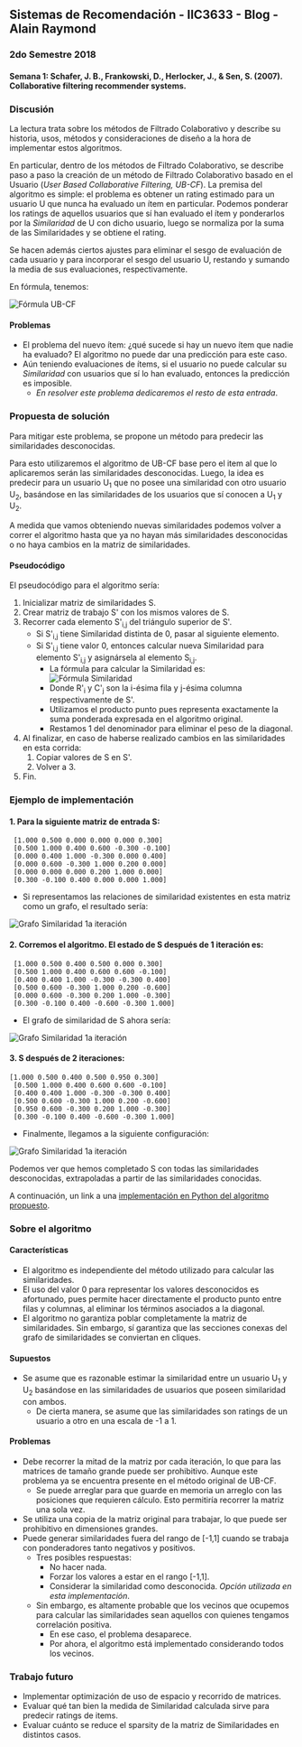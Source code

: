 ## Sistemas de Recomendación - IIC3633 - Blog - Alain Raymond
### 2do Semestre 2018

#### Semana 1:  Schafer, J. B., Frankowski, D., Herlocker, J., & Sen, S. (2007). Collaborative filtering recommender systems.

### Discusión
La lectura trata sobre los métodos de Filtrado Colaborativo y describe su historia, usos, métodos y consideraciones de diseño a la hora de implementar estos algoritmos.

En particular, dentro de los métodos de Filtrado Colaborativo, se describe paso a paso la creación de un método de Filtrado Colaborativo basado en el Usuario (_User Based Collaborative Filtering, UB-CF_). La premisa del algoritmo es simple: el problema es obtener un rating estimado para un usuario U que nunca ha evaluado un ítem en particular. Podemos ponderar los ratings de aquellos usuarios que sí han evaluado el ítem y ponderarlos por la _Similaridad_ de U con dicho usuario, luego se normaliza por la suma de las Similaridades y se obtiene el rating.

Se hacen además ciertos ajustes para eliminar el sesgo de evaluación de cada usuario y para incorporar el sesgo del usuario U, restando y sumando la media de sus evaluaciones, respectivamente.

En fórmula, tenemos:

![Fórmula UB-CF](https://github.com/alainray/recsys/blob/master/pred_rating_UB_CF.PNG)

#### Problemas

* El problema del nuevo ítem: ¿qué sucede si hay un nuevo ítem que nadie ha evaluado? El algoritmo no puede dar una predicción para este caso.
* Aún teniendo evaluaciones de ítems, si el usuario no puede calcular su _Similaridad_ con usuarios que sí lo han evaluado, entonces la predicción es imposible. 
  * _En resolver este problema dedicaremos el resto de esta entrada_.
### Propuesta de solución
Para mitigar este problema, se propone un método para predecir las similaridades desconocidas. 

Para esto utilizaremos el algoritmo de UB-CF base pero el item al que lo aplicaremos serán las similaridades desconocidas. Luego, la idea es predecir para un usuario U<sub>1</sub> que no posee una similaridad con otro usuario U<sub>2</sub>, basándose en las similaridades de los usuarios que sí conocen a U<sub>1</sub> y U<sub>2</sub>.

A medida que vamos obteniendo nuevas similaridades podemos volver a correr el algoritmo hasta que ya no hayan más similaridades desconocidas o no haya cambios en la matriz de similaridades.

#### Pseudocódigo
El pseudocódigo para el algoritmo sería:

1. Inicializar matriz de similaridades S.
2. Crear matriz de trabajo S' con los mismos valores de S.
3. Recorrer cada elemento S'<sub>i,j</sub> del triángulo superior de S'.
   - Si S'<sub>i,j</sub> tiene Similaridad distinta de 0, pasar al siguiente elemento.
   - Si S'<sub>i,j</sub> tiene valor 0, entonces calcular nueva Similaridad para elemento S'<sub>i,j</sub> y asignársela al elemento S<sub>i,j</sub>.
     - La fórmula para calcular la Similaridad es: <br>
![Fórmula Similaridad](https://github.com/alainray/recsys/blob/master/similarity_semana1.PNG)
     - Donde R'<sub>i</sub> y C'<sub>j</sub> son la i-ésima fila y j-ésima columna respectivamente de S'.
     - Utilizamos el producto punto pues representa exactamente la suma ponderada expresada en el algoritmo original.
     - Restamos 1 del denominador para eliminar el peso de la diagonal.
4. Al finalizar, en caso de haberse realizado cambios en las similaridades en esta corrida:
   1. Copiar valores de S en S'.
   2. Volver a 3.
5. Fin.


### Ejemplo de implementación
#### 1. Para la siguiente matriz de entrada S:

```
 [1.000 0.500 0.000 0.000 0.000 0.300]
 [0.500 1.000 0.400 0.600 -0.300 -0.100]
 [0.000 0.400 1.000 -0.300 0.000 0.400]
 [0.000 0.600 -0.300 1.000 0.200 0.000]
 [0.000 0.000 0.000 0.200 1.000 0.000]
 [0.300 -0.100 0.400 0.000 0.000 1.000]
```
* Si representamos las relaciones de similaridad existentes en esta matriz como un grafo, el resultado sería:
 
 ![Grafo Similaridad 1a iteración](https://github.com/alainray/recsys/blob/master/similarity_graph.PNG)

#### 2. Corremos el algoritmo. El estado de S después de 1 iteración es:
```
 [1.000 0.500 0.400 0.500 0.000 0.300]
 [0.500 1.000 0.400 0.600 0.600 -0.100]
 [0.400 0.400 1.000 -0.300 -0.300 0.400]
 [0.500 0.600 -0.300 1.000 0.200 -0.600]
 [0.000 0.600 -0.300 0.200 1.000 -0.300]
 [0.300 -0.100 0.400 -0.600 -0.300 1.000]
```
 * El grafo de similaridad de S ahora sería:
 
 ![Grafo Similaridad 1a iteración](https://github.com/alainray/recsys/blob/master/similarity_graph_it1.PNG)
 
#### 3. S después de 2 iteraciones:
```
[1.000 0.500 0.400 0.500 0.950 0.300]
 [0.500 1.000 0.400 0.600 0.600 -0.100]
 [0.400 0.400 1.000 -0.300 -0.300 0.400]
 [0.500 0.600 -0.300 1.000 0.200 -0.600]
 [0.950 0.600 -0.300 0.200 1.000 -0.300]
 [0.300 -0.100 0.400 -0.600 -0.300 1.000]
```
 * Finalmente, llegamos a la siguiente configuración:
 
 ![Grafo Similaridad 1a iteración](https://github.com/alainray/recsys/blob/master/similarity_graph_it2.PNG)
 
Podemos ver que hemos completado S con todas las similaridades desconocidas, extrapoladas a partir de las similaridades conocidas.

A continuación, un link a una [implementación en Python del algoritmo propuesto](https://github.com/alainray/recsys/blob/master/semana1_similarity.py).

### Sobre el algoritmo
#### Características

* El algoritmo es independiente del método utilizado para calcular las similaridades.
* El uso del valor 0 para representar los valores desconocidos es afortunado, pues permite hacer directamente el producto punto entre 
filas y columnas, al eliminar los términos asociados a la diagonal.
* El algoritmo no garantiza poblar completamente la matriz de similaridades. Sin embargo, sí garantiza que las secciones conexas del grafo de similaridades se conviertan en cliques.

#### Supuestos

* Se asume que es razonable estimar la similaridad entre un usuario U<sub>1</sub> y U<sub>2</sub> basándose en las similaridades de usuarios que poseen similaridad con ambos.
   * De cierta manera, se asume que las similaridades son ratings de un usuario a otro en una escala de -1 a 1.
#### Problemas
* Debe recorrer la mitad de la matriz por cada iteración, lo que para las matrices de tamaño grande puede ser prohibitivo. Aunque este problema ya se encuentra presente en el método original de UB-CF.
  * Se puede arreglar para que guarde en memoria un arreglo con las posiciones que requieren cálculo. Esto permitiría recorrer la matriz una sola vez.
* Se utiliza una copia de la matriz original para trabajar, lo que puede ser prohibitivo en dimensiones grandes.
* Puede generar similaridades fuera del rango de [-1,1] cuando se trabaja con ponderadores tanto negativos y positivos.
  * Tres posibles respuestas:
    * No hacer nada.
    * Forzar los valores a estar en el rango [-1,1].
    * Considerar la similaridad como desconocida. _Opción utilizada en esta implementación_.
  * Sin embargo, es altamente probable que los vecinos que ocupemos para calcular las similaridades sean aquellos con quienes tengamos correlación positiva.
    * En ese caso, el problema desaparece.
    * Por ahora, el algoritmo está implementado considerando todos los vecinos.
 
### Trabajo futuro
* Implementar optimización de uso de espacio y recorrido de matrices.
* Evaluar qué tan bien la medida de Similaridad calculada sirve para predecir ratings de items.
* Evaluar cuánto se reduce el sparsity de la matriz de Similaridades en distintos casos.
